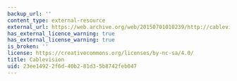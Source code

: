 ```yaml
---
backup_url: ''
content_type: external-resource
external_url: https://web.archive.org/web/20150701010239/http://cablevision.com/
has_external_licence_warning: true
has_external_license_warning: true
is_broken: ''
license: https://creativecommons.org/licenses/by-nc-sa/4.0/
title: Cablevision
uid: 23ee1492-2f6d-40b2-81d3-5b8742feb047
---
```

